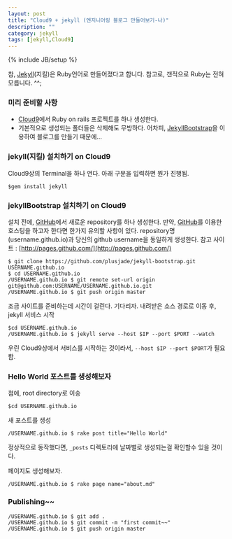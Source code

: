 ```yaml
---
layout: post
title: "Cloud9 + jekyll (엔지니어링 블로그 만들어보기-나)"
description: ""
category: jekyll
tags: [jekyll,Cloud9]
---
```

{% include JB/setup %}

참, [Jekyll](http://jekyllrb.com/)(지킬)은 Ruby언어로 만들어졌다고 합니다. 참고로, 갠적으로 Ruby는 전혀
모릅니다. ^^;

### 미리 준비할 사항
* [Cloud9](https://c9.io/)에서 Ruby on rails 프로젝트를 하나 생성한다.
* 기본적으로 생성되는 폴더들은 삭제해도 무방하다. 어차피, [JekyllBootstrap](http://jekyllbootstrap.com/)을 이용하여
  블로그를 만들기 때문에...

### jekyll(지킬) 설치하기 on Cloud9

Cloud9상의 Terminal을 하나 연다. 아래 구문을 입력하면 뭔가 진행됨.

    $gem install jekyll

### jekyllBootstrap 설치하기 on Cloud9

설치 전에, [GitHub](https://github.com/)에서 새로운 repository를 하나 생성한다.
만약, [GitHub](https://github.com/)를 이용한 호스팅을 하고자 한다면 한가지 유의할 사항이 있다.
repository명(username.github.io)과 당신의 github username을 동일하게 생성한다.
참고 사이트 : [http://pages.github.com/](http://pages.github.com/)

    $ git clone https://github.com/plusjade/jekyll-bootstrap.git USERNAME.github.io
    $ cd USERNAME.github.io
    /USERNAME.github.io $ git remote set-url origin git@github.com:USERNAME/USERNAME.github.io.git
    /USERNAME.github.io $ git push origin master

조금 사이트를 준비하는데 시간이 걸린다. 기다리자.
내려받은 소스 경로로 이동 후, jekyll 서비스 시작

    $cd USERNAME.github.io
    /USERNAME.github.io $ jekyll serve --host $IP --port $PORT --watch

우린 Cloud9상에서 서비스를 시작하는 것이라서, `--host $IP --port $PORT`가 필요함.

### Hello World 포스트를 생성해보자

첨에, root directory로 이송

    $cd USERNAME.github.io

새 포스트를 생성

    /USERNAME.github.io $ rake post title="Hello World"

정상적으로 동작했다면, `_posts` 디렉토리에 날짜별로 생성되는걸 확인할수 있을 것이다.
    
페이지도 생성해보자.

    /USERNAME.github.io $ rake page name="about.md"

### Publishing~~

    /USERNAME.github.io $ git add .
    /USERNAME.github.io $ git commit -m "first commit~~"
    /USERNAME.github.io $ git push origin master

[](https://www.flickr.com/photos/bees/2362225867/ 'width:300px')



